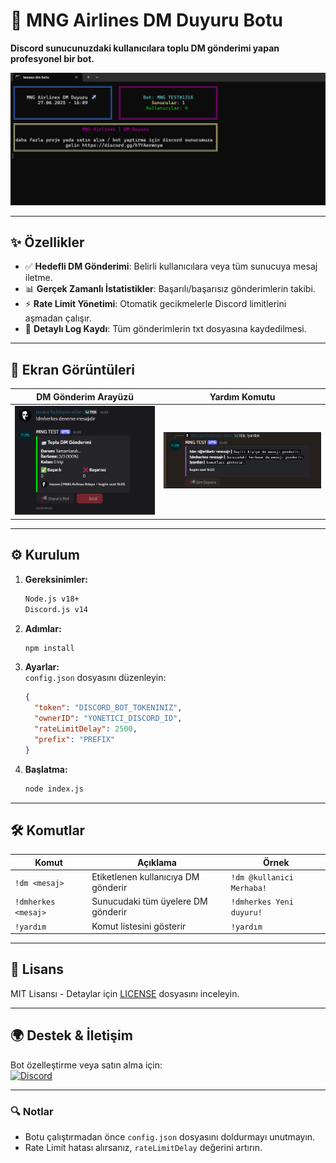 # 📢 **MNG Airlines DM Duyuru Botu**  
**Discord sunucunuzdaki kullanıcılara toplu DM gönderimi yapan profesyonel bir bot.**  

![resim](./img/image.png)

---

## ✨ **Özellikler**  
- ✅ **Hedefli DM Gönderimi**: Belirli kullanıcılara veya tüm sunucuya mesaj iletme.  
- 📊 **Gerçek Zamanlı İstatistikler**: Başarılı/başarısız gönderimlerin takibi.  
- ⚡ **Rate Limit Yönetimi**: Otomatik gecikmelerle Discord limitlerini aşmadan çalışır.  
- 📝 **Detaylı Log Kaydı**: Tüm gönderimlerin txt dosyasına kaydedilmesi.  

---

## 📸 **Ekran Görüntüleri**  
| **DM Gönderim Arayüzü** | **Yardım Komutu** |
|------------------------|------------------|
| ![DM Gönderim](./img/image2.png) | ![Yardım](./img/image3.png) |

---

## ⚙️ **Kurulum**  
1. **Gereksinimler:**  
   ```bash
   Node.js v18+
   Discord.js v14
   ```

2. **Adımlar:**  
   ```bash
   npm install
   ```

3. **Ayarlar:**  
   `config.json` dosyasını düzenleyin:  
   ```json
   {
     "token": "DISCORD_BOT_TOKENINIZ",
     "ownerID": "YONETICI_DISCORD_ID",
     "rateLimitDelay": 2500,
     "prefix": "PREFIX"
   }
   ```

4. **Başlatma:**  
   ```bash
   node index.js
   ```

---

## 🛠 **Komutlar**  
| Komut | Açıklama | Örnek |
|-------|----------|-------|
| `!dm <mesaj>` | Etiketlenen kullanıcıya DM gönderir | `!dm @kullanici Merhaba!` |
| `!dmherkes <mesaj>` | Sunucudaki tüm üyelere DM gönderir | `!dmherkes Yeni duyuru!` |
| `!yardım` | Komut listesini gösterir | `!yardım` |

---

## 📜 **Lisans**  
MIT Lisansı - Detaylar için [LICENSE](LICENSE) dosyasını inceleyin.  

---

## 🌍 **Destek & İletişim**  
Bot özelleştirme veya satın alma için:  
[![Discord](https://img.shields.io/badge/Discord-7289DA?style=for-the-badge&logo=discord&logoColor=white)](https://discord.gg/h7YAermnyw)  

---

### 🔍 **Notlar**  
- Botu çalıştırmadan önce `config.json` dosyasını doldurmayı unutmayın.  
- Rate Limit hatası alırsanız, `rateLimitDelay` değerini artırın.  